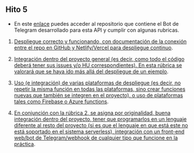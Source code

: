 ## Hito 5

- En este [enlace](https://github.com/rauldpm/InmobilIV_bot_telegram) puedes acceder al repositorio que contiene el Bot de Telegram desarrollado para esta API y cumplir con algunas rubricas.

1. [Despliegue correcto y funcionando, con documentación de la conexión entre el repo en GitHub y Netlify/Vercel para despliegue continuo](hito5/rubrica1.md).

2. [Integración dentro del proyecto general (es decir, como todo el código deberá tener sus issues y/o HU correspondientes). En esta rúbrica se valorará que se haya ido más allá del despliegue de un ejemplo](hito5/rubrica2.md).

3. [Uso (e integración) de varias plataformas de despliegue (es decir, no repetir la misma función en todas las plataformas, sino crear funciones nuevas que también se integren en el proyecto). o uso de plataformas tales como Firebase o Azure functions](hito5/rubrica3.md).
   
4. [En conjunción con la rúbrica 2, se asigna por originalidad, buena integración dentro del proyecto, tener que programarlos en un lenguaje diferente al resto del proyecto (si es que el lenguaje en que está este no está soportado en el sistema serverless), integración con un front-end web/bot de Telegram/webhook de cualquier tipo que funcione en la práctica](hito5/rubrica4.md).
